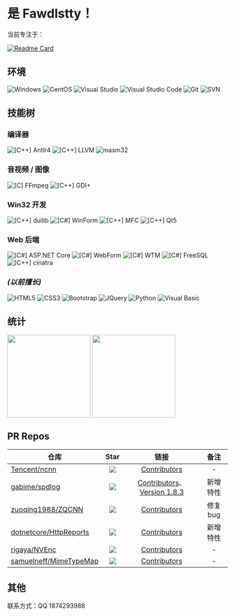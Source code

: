 # 是 Fawdlstty！

当前专注于：

[![Readme Card](https://github-readme-stats.vercel.app/api/pin/?username=fa-org&repo=fa&bg_color=00000010&text_color=c78944)](https://github.com/fa-org/fa)

## 环境

![Windows](https://img.shields.io/badge/-Windows-0078D6?style=flat-square&logo=windows&logoColor=white)
![CentOS](https://img.shields.io/badge/-CentOS-262577?style=flat-square&logo=centos&logoColor=white)
![Visual Studio](https://img.shields.io/badge/-Visual_Studio-5C2D91?style=flat-square&logo=visual-studio&logoColor=white)
![Visual Studio Code](https://img.shields.io/badge/-Visual_Studio_Code-007ACC?style=flat-square&logo=visual-studio-code&logoColor=white)
![Git](https://img.shields.io/badge/-Git-F05032?style=flat-square&logo=git&logoColor=white)
![SVN](https://img.shields.io/badge/-SVN-7E9BC7?style=flat-square&logo=subversion&logoColor=white)

## 技能树

### 编译器

![[C++] Antlr4](https://img.shields.io/badge/C++-Antlr4-ef2e24?style=flat-square&logo=c%2b%2b&logoColor=white)
![[C++] LLVM](https://img.shields.io/badge/C++-LLVM-666985?style=flat-square&logo=C%2b%2b&logoColor=white)
![masm32](https://img.shields.io/badge/Assembly-masm32-660055?style=flat-square&logo=windows&logoColor=white)

### 音视频 / 图像

![[C] FFmpeg](https://img.shields.io/badge/C-FFmpeg-660033?style=flat-square&logo=c&logoColor=white)
![[C++] GDI+](https://img.shields.io/badge/C++-GDI+-660066?style=flat-square&logo=C%2b%2b&logoColor=white)

### Win32 开发

![[C++] duilib](https://img.shields.io/badge/C++-duilib-006633?style=flat-square&logo=C%2b%2b&logoColor=white)
![[C#] WinForm](https://img.shields.io/badge/C%23-WinForm-006666?style=flat-square&logo=.NET&logoColor=white)
![[C++] MFC](https://img.shields.io/badge/C++-MFC-006699?style=flat-square&logo=C%2b%2b&logoColor=white)
![[C++] Qt5](https://img.shields.io/badge/C++-Qt5-0066cc?style=flat-square&logo=C%2b%2b&logoColor=white)

### Web 后端

![[C#] ASP.NET Core](https://img.shields.io/badge/C%23-ASP.NET_Core-333333?style=flat-square&logo=.NET&logoColor=white)
![[C#] WebForm](https://img.shields.io/badge/C%23-WebForm-333366?style=flat-square&logo=.NET&logoColor=white)
![[C#] WTM](https://img.shields.io/badge/C%23-WTM-333399?style=flat-square&logo=.NET&logoColor=white)
![[C#] FreeSQL](https://img.shields.io/badge/C%23-FreeSQL-3333cc?style=flat-square&logo=.NET&logoColor=white)
![[C++] cinatra](https://img.shields.io/badge/C++-cinatra-3333ff?style=flat-square&logo=C%2b%2b&logoColor=white)

### *(以前擅长)*

![HTML5](https://img.shields.io/badge/-HTML5-E34F26?style=flat-square&logo=html5&logoColor=white)
![CSS3](https://img.shields.io/badge/-CSS3-1572B6?style=flat-square&logo=css3&logoColor=white)
![Bootstrap](https://img.shields.io/badge/-Bootstrap-563D7C?style=flat-square&logo=bootstrap&logoColor=white)
![JQuery](https://img.shields.io/badge/-JQuery-blue?style=flat-square&logo=jquery&logoColor=white)
![Python](https://img.shields.io/badge/-Python-3776AB?style=flat-square&logo=Python&logoColor=white)
![Visual Basic](https://img.shields.io/badge/-Visual%20Basic-954e0f?style=flat-square&logo=windows&logoColor=white)

<!--### 半擅长技术
![Flutter](https://img.shields.io/badge/-Flutter-23BDFD?style=flat-square&logo=flutter&logoColor=white)
![Docker](https://img.shields.io/badge/-Docker-2496ed?style=flat-square&logo=Docker&logoColor=white)
![[Python] Selenium](https://img.shields.io/badge/-Selenium-336600?style=flat-square&logo=Python&logoColor=white)
![[Python] Requests](https://img.shields.io/badge/-Requests-339933?style=flat-square&logo=Python&logoColor=white)-->

## 统计

<!--      &hide_border=true           -->

<p align="left">
<img height="190px" src="https://github-readme-stats.vercel.app/api?username=fawdlstty&theme=dracula&show_icons=true&count_private=true&include_all_commits=true&locale=cn&line_height=24&bg_color=00000010&text_color=c78944" align = "center"/>
<img height="190px" src="https://github-readme-stats.vercel.app/api/top-langs/?username=fawdlstty&theme=dracula&layout=compact&locale=cn&langs_count=10&bg_color=00000010&text_color=c78944" align = "center"/>
</p>


## PR Repos

| 仓库 | Star | 链接 | 备注 |
| --- | :---: | :---: | :---: |
| [Tencent/ncnn](https://github.com/Tencent/ncnn) | ![](https://img.shields.io/github/stars/Tencent/ncnn.svg?style=flat-square) | [Contributors](https://github.com/Tencent/ncnn/graphs/contributors) | - |
| [gabime/spdlog](https://github.com/gabime/spdlog) | ![](https://img.shields.io/github/stars/gabime/spdlog.svg?style=flat-square) | [Contributors](https://github.com/gabime/spdlog/graphs/contributors)、[Version 1.8.3](https://github.com/gabime/spdlog/releases/tag/v1.8.3) | 新增特性 |
| [zuoqing1988/ZQCNN](https://github.com/zuoqing1988/ZQCNN) | ![](https://img.shields.io/github/stars/zuoqing1988/ZQCNN.svg?style=flat-square) | [Contributors](https://github.com/zuoqing1988/ZQCNN/graphs/contributors) | 修复bug |
| [dotnetcore/HttpReports](https://github.com/dotnetcore/HttpReports) | ![](https://img.shields.io/github/stars/dotnetcore/HttpReports.svg?style=flat-square) | [Contributors](https://github.com/dotnetcore/HttpReports/graphs/contributors) | 新增特性 |
| [rigaya/NVEnc](https://github.com/rigaya/NVEnc) | ![](https://img.shields.io/github/stars/rigaya/NVEnc.svg?style=flat-square) | [Contributors](https://github.com/rigaya/NVEnc/graphs/contributors) | - |
| [samuelneff/MimeTypeMap](https://github.com/samuelneff/MimeTypeMap) | ![](https://img.shields.io/github/stars/samuelneff/MimeTypeMap.svg?style=flat-square) | [Contributors](https://github.com/samuelneff/MimeTypeMap/graphs/contributors) | - |

## 其他

联系方式：QQ 1874293988
